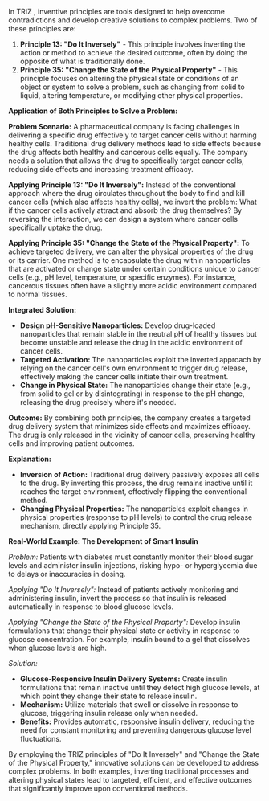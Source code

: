 In TRIZ , inventive principles are tools designed to help overcome contradictions and develop creative solutions to complex problems. Two of these principles are:

1. **Principle 13: "Do It Inversely"** - This principle involves inverting the action or method to achieve the desired outcome, often by doing the opposite of what is traditionally done.
2. **Principle 35: "Change the State of the Physical Property"** - This principle focuses on altering the physical state or conditions of an object or system to solve a problem, such as changing from solid to liquid, altering temperature, or modifying other physical properties.

**Application of Both Principles to Solve a Problem:**

**Problem Scenario:**
A pharmaceutical company is facing challenges in delivering a specific drug effectively to target cancer cells without harming healthy cells. Traditional drug delivery methods lead to side effects because the drug affects both healthy and cancerous cells equally. The company needs a solution that allows the drug to specifically target cancer cells, reducing side effects and increasing treatment efficacy.

**Applying Principle 13: "Do It Inversely":**
Instead of the conventional approach where the drug circulates throughout the body to find and kill cancer cells (which also affects healthy cells), we invert the problem: What if the cancer cells actively attract and absorb the drug themselves? By reversing the interaction, we can design a system where cancer cells specifically uptake the drug.

**Applying Principle 35: "Change the State of the Physical Property":**
To achieve targeted delivery, we can alter the physical properties of the drug or its carrier. One method is to encapsulate the drug within nanoparticles that are activated or change state under certain conditions unique to cancer cells (e.g., pH level, temperature, or specific enzymes). For instance, cancerous tissues often have a slightly more acidic environment compared to normal tissues.

**Integrated Solution:**
- **Design pH-Sensitive Nanoparticles:** Develop drug-loaded nanoparticles that remain stable in the neutral pH of healthy tissues but become unstable and release the drug in the acidic environment of cancer cells.
- **Targeted Activation:** The nanoparticles exploit the inverted approach by relying on the cancer cell's own environment to trigger drug release, effectively making the cancer cells initiate their own treatment.
- **Change in Physical State:** The nanoparticles change their state (e.g., from solid to gel or by disintegrating) in response to the pH change, releasing the drug precisely where it's needed.

**Outcome:**
By combining both principles, the company creates a targeted drug delivery system that minimizes side effects and maximizes efficacy. The drug is only released in the vicinity of cancer cells, preserving healthy cells and improving patient outcomes.

**Explanation:**

- **Inversion of Action:** Traditional drug delivery passively exposes all cells to the drug. By inverting this process, the drug remains inactive until it reaches the target environment, effectively flipping the conventional method.
- **Changing Physical Properties:** The nanoparticles exploit changes in physical properties (response to pH levels) to control the drug release mechanism, directly applying Principle 35.

**Real-World Example: The Development of Smart Insulin**

*Problem:*
Patients with diabetes must constantly monitor their blood sugar levels and administer insulin injections, risking hypo- or hyperglycemia due to delays or inaccuracies in dosing.

*Applying "Do It Inversely":*
Instead of patients actively monitoring and administering insulin, invert the process so that insulin is released automatically in response to blood glucose levels.

*Applying "Change the State of the Physical Property":*
Develop insulin formulations that change their physical state or activity in response to glucose concentration. For example, insulin bound to a gel that dissolves when glucose levels are high.

*Solution:*
- **Glucose-Responsive Insulin Delivery Systems:** Create insulin formulations that remain inactive until they detect high glucose levels, at which point they change their state to release insulin.
- **Mechanism:** Utilize materials that swell or dissolve in response to glucose, triggering insulin release only when needed.
- **Benefits:** Provides automatic, responsive insulin delivery, reducing the need for constant monitoring and preventing dangerous glucose level fluctuations.



By employing the TRIZ principles of "Do It Inversely" and "Change the State of the Physical Property," innovative solutions can be developed to address complex problems. In both examples, inverting traditional processes and altering physical states lead to targeted, efficient, and effective outcomes that significantly improve upon conventional methods.